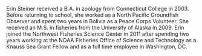 Erin Steiner received a B.A. in zoology from Connecticut College in 2003.  Before returning to school, she worked as a North Pacific Groundfish Observer and spent two years in Bolivia as a Peace Corps Volunteer. She received an M.S. in fisheries from the University of Alaska in 2009.  Erin joined the Northwest Fisheries Science Center in 2011 after spending two years working at the NOAA Fisheries Office of Science and Technology as a Knauss Sea Grant Fellow and as a full time employee in Washington, DC.